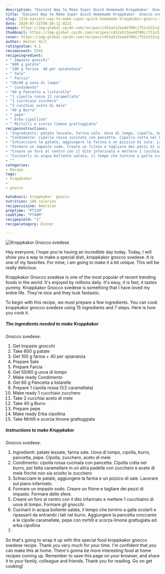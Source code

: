 ```yaml
---
description: "Easiest Way to Make Super Quick Homemade Kroppkakor  Gnocco svedese"
title: "Easiest Way to Make Super Quick Homemade Kroppkakor  Gnocco svedese"
slug: 1318-easiest-way-to-make-super-quick-homemade-kroppkakor-gnocco-svedese
date: 2020-07-31T00:58:12.022Z
image: https://img-global.cpcdn.com/recipes/c452a512ea4d700c/751x532cq70/kroppkakor-gnocco-svedese-recipe-main-photo.jpg
thumbnail: https://img-global.cpcdn.com/recipes/c452a512ea4d700c/751x532cq70/kroppkakor-gnocco-svedese-recipe-main-photo.jpg
cover: https://img-global.cpcdn.com/recipes/c452a512ea4d700c/751x532cq70/kroppkakor-gnocco-svedese-recipe-main-photo.jpg
author: Hester Hill
ratingvalue: 4.1
reviewcount: 5582
recipeingredient:
- " Impasto gnocchi"
- "600 g patate"
- "100 g farina  40 per spianatoia"
- " Sale"
- " Farcia"
- "50/60 g uova di lompo"
- " Condimento"
- "60 g Pancetta a listarelle"
- "1 cipolla rossa 12 caramellata"
- "1 cucchiaio zucchero"
- "2 cucchiai aceto di mele"
- "40 g Burro"
- " pepe"
- " Erba cipollina"
- " Mirtilli e scorza limone grattuggiata"
recipeinstructions:
- "Ingredienti: patate lessate, farina sale. Uova di lompo, cipolla, burro, pancetta, pepe. Cipolla, zucchero, aceto di mele"
- "Condimento: cipolla rossa cucinata con pancetta. Cipolla cotta nel burro, poi fatta caramellare in un altra padella con zucchero e aceto di mele finché non sia sciolto lo zucchero"
- "Schiacciare le patate, aggiungere la farina e un pizzico di sale. Lavorare sul piano infarinato."
- "Formare un impasto sodo. Creare un filone e tagliare dei pezzi di impasto. Formare delle sfere."
- "Creare un foro al centro con il dito infarinato e mettere 1 cucchiaino di uova di lompo. Formare gli gnocchi."
- "Cucinarli in acqua bollente salata, il tempo che tornino a galla scolarli e ripassarli da entrambi i lati nel burro. Aggiungere la pancetta croccante e le cipolle caramellate, pepe con mirtilli e scorza limone grattugiata ed erba cipollina"
- ""
categories:
- Recipe
tags:
- kroppkakor
- 
- gnocco

katakunci: kroppkakor  gnocco 
nutrition: 189 calories
recipecuisine: American
preptime: "PT31M"
cooktime: "PT40M"
recipeyield: "1"
recipecategory: Dinner

---
```



![Kroppkakor 
Gnocco svedese](https://img-global.cpcdn.com/recipes/c452a512ea4d700c/751x532cq70/kroppkakor-gnocco-svedese-recipe-main-photo.jpg)

Hey everyone, I hope you're having an incredible day today. Today, I will show you a way to make a special dish, kroppkakor 
gnocco svedese. It is one of my favorites. For mine, I am going to make it a bit unique. This will be really delicious.

Kroppkakor 
Gnocco svedese is one of the most popular of recent trending foods in the world. It's enjoyed by millions daily. It's easy, it is fast, it tastes yummy. Kroppkakor 
Gnocco svedese is something that I have loved my entire life. They're nice and they look fantastic.




To begin with this recipe, we must prepare a few ingredients. You can cook kroppkakor 
gnocco svedese using 15 ingredients and 7 steps. Here is how you cook it.

<!--inarticleads1-->

##### The ingredients needed to make Kroppkakor 
Gnocco svedese:

1. Get  Impasto gnocchi
1. Take 600 g patate
1. Get 100 g farina + 40 per spianatoia
1. Prepare  Sale
1. Prepare  Farcia
1. Get 50/60 g uova di lompo
1. Make ready  Condimento
1. Get 60 g Pancetta a listarelle
1. Prepare 1 cipolla rossa (1/2 caramellata)
1. Make ready 1 cucchiaio zucchero
1. Take 2 cucchiai aceto di mele
1. Take 40 g Burro
1. Prepare  pepe
1. Make ready  Erba cipollina
1. Take  Mirtilli e scorza limone grattuggiata




<!--inarticleads2-->

##### Instructions to make Kroppkakor 
Gnocco svedese:

1. Ingredienti: patate lessate, farina sale. Uova di lompo, cipolla, burro, pancetta, pepe. Cipolla, zucchero, aceto di mele
1. Condimento: cipolla rossa cucinata con pancetta. Cipolla cotta nel burro, poi fatta caramellare in un altra padella con zucchero e aceto di mele finché non sia sciolto lo zucchero
1. Schiacciare le patate, aggiungere la farina e un pizzico di sale. Lavorare sul piano infarinato.
1. Formare un impasto sodo. Creare un filone e tagliare dei pezzi di impasto. Formare delle sfere.
1. Creare un foro al centro con il dito infarinato e mettere 1 cucchiaino di uova di lompo. Formare gli gnocchi.
1. Cucinarli in acqua bollente salata, il tempo che tornino a galla scolarli e ripassarli da entrambi i lati nel burro. Aggiungere la pancetta croccante e le cipolle caramellate, pepe con mirtilli e scorza limone grattugiata ed erba cipollina
1. 




So that's going to wrap it up with this special food kroppkakor 
gnocco svedese recipe. Thank you very much for your time. I'm confident that you can make this at home. There's gonna be more interesting food at home recipes coming up. Remember to save this page on your browser, and share it to your family, colleague and friends. Thank you for reading. Go on get cooking!
